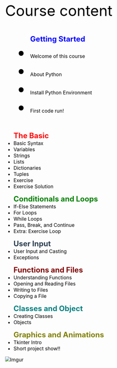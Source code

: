 
<font size = "10" color= "Black"> Course content

<ul> 
<font size="5" color="blue"><b>Getting Started </b> </font>
    <li> <font size="3">Welcome of this course </font>
    <li><font size="3">About Python
    <li> <font size="3">Install Python Environment 
    <li> <font size="3">First code run! 
        </ul>
        
<ul> 
<font size="5" color="red"><b>The Basic</b></font>
    <li> <font size="3">Basic Syntax 
    <li><font size="3">Variables 
    <li> <font size="3">Strings 
    <li> <font size="3">Lists
    <li> <font size="3">Dictionaries
    <li> <font size="3">Tuples
    <li> <font size="3">Exercise 
    <li> <font size="3">Exercise Solution     
        </ul>
        
<ul> 
    <font size="5" color="green"><b>Conditionals and Loops</b></font>
    <li> <font size="3">If-Else Statements
    <li><font size="3">For Loops
    <li> <font size="3">While Loops
    <li> <font size="3">Pass, Break, and Continue 
    <li> <font size="3">Extra: Exercise Loop 
        </ul>
        
<ul> 
<font size="5" color="#2c3e50"><b>User Input</b></font>
    <li> <font size="3">User Input and Casting 
    <li><font size="3">Exceptions
        </ul>
        
<ul> 
<font size="5" color="#800000"><b>Functions and Files</b></font>
    <li> <font size="3">Understanding Functions 
    <li><font size="3">Opening and Reading Files 
    <li><font size="3">Writing to Files
     <li><font size="3">Copying a File     
         </ul>
         
<ul> 
<font size="5" color="#008080"><b>Classes and Object</b></font>
    <li> <font size="3">Creating Classes
    <li><font size="3">Objects
        </ul>
        
<ul> 
<font size="5" color="#808000"><b>Graphics and Animations</b></font>
    <li> <font size="3">Tkinter Intro 
    <li><font size="3">Short project show!!
        </ul>
        
![Imgur](https://i.imgur.com/7Vuumqh.jpg)
